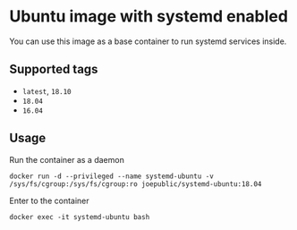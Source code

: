 # Ubuntu image with systemd enabled

You can use this image as a base container to run systemd services inside.

## Supported tags
 - `latest`, `18.10`
 - `18.04`
 - `16.04`

## Usage

Run the container as a daemon

`docker run -d --privileged --name systemd-ubuntu -v /sys/fs/cgroup:/sys/fs/cgroup:ro joepublic/systemd-ubuntu:18.04`

Enter to the container

`docker exec -it systemd-ubuntu bash`
